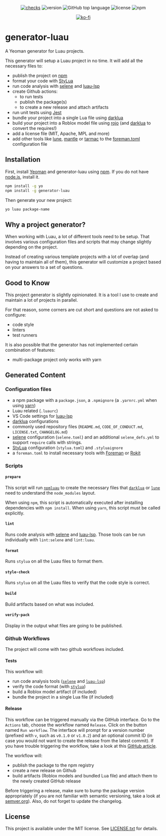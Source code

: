 <div align="center">

[![checks](https://github.com/seaofvoices/generator-luau/actions/workflows/test.yml/badge.svg)](https://github.com/seaofvoices/generator-luau/actions/workflows/test.yml)
![version](https://img.shields.io/github/package-json/v/seaofvoices/generator-luau)
![GitHub top language](https://img.shields.io/github/languages/top/seaofvoices/generator-luau)
![license](https://img.shields.io/npm/l/generator-luau)
![npm](https://img.shields.io/npm/dt/generator-luau)

[![ko-fi](https://ko-fi.com/img/githubbutton_sm.svg)](https://ko-fi.com/seaofvoices)

</div>

# generator-luau

A Yeoman generator for Luau projects.

This generator will setup a Luau project in no time. It will add all the necessary files to:

- publish the project on [npm](https://www.npmjs.com/)
- format your code with [StyLua](https://github.com/JohnnyMorganz/StyLua)
- run code analysis with [selene](https://github.com/Kampfkarren/selene) and [luau-lsp](https://github.com/JohnnyMorganz/luau-lsp)
- create Github actions:
    - to run tests
    - publish the package(s)
    - to create a new release and attach artifacts
- run unit tests using [Jest](https://github.com/jsdotlua/jest-lua)
- bundle your project into a single Lua file using [darklua](https://github.com/seaofvoices/darklua)
- build your project into a Roblox model file using [rojo](https://github.com/rojo-rbx/rojo) (and [darklua](https://github.com/seaofvoices/darklua) to convert the requires!)
- add a license file (MIT, Apache, MPL and more)
- add other tools like [lune](https://github.com/lune-org/lune), [mantle](https://github.com/blake-mealey/mantle) or [tarmac](https://github.com/rojo-rbx/tarmac) to the [foreman.toml](https://github.com/Roblox/foreman) configuration file

## Installation

First, install [Yeoman](http://yeoman.io) and generator-luau using [npm](https://www.npmjs.com/). If you do not have [node.js](https://nodejs.org/), install it.

```bash
npm install -g yo
npm install -g generator-luau
```

Then generate your new project:

```bash
yo luau package-name
```

## Why a project generator?

When working with Luau, a lot of different tools need to be setup. That involves various configuration files and scripts that may change slightly depending on the project.

Instead of creating various template projects with a lot of overlap (and having to maintain all of them), this generator will customize a project based on your answers to a set of questions.

## Good to Know

This project generator is slightly opinionated. It is a tool I use to create and maintain a lot of projects in parallel.

For that reason, some corners are cut short and questions are not asked to configure:

- code style
- linters
- test runners

It is also possible that the generator has not implemented certain combination of features:

- multi-package project only works with yarn

## Generated Content

### Configuration files

- a npm package with a `package.json`, a `.npmignore` (a `.yarnrc.yml` when using [yarn](https://yarnpkg.com/))
- Luau related (`.luaurc`)
- VS Code settings for [luau-lsp](https://github.com/JohnnyMorganz/luau-lsp)
- [darklua](https://github.com/seaofvoices/darklua) configurations
- commonly used repository files (`README.md`, `CODE_OF_CONDUCT.md`, `LICENSE.txt`, `CHANGELOG.md`)
- [selene](https://github.com/Kampfkarren/selene) configuration (`selene.toml`) and an additional `selene_defs.yml` to support `require` calls with strings.
- [StyLua](https://github.com/JohnnyMorganz/StyLua) configuration (`stylua.toml`) and `.styluaignore`
- a `foreman.toml` to install necessary tools with [Foreman](https://github.com/Roblox/foreman) or [Rokit](https://github.com/rojo-rbx/rokit)

### Scripts

#### `prepare`

This script will run [`npmluau`](https://github.com/seaofvoices/npmluau) to create the necessary files that [`darklua`](https://github.com/seaofvoices/darklua) or [`lune`](https://github.com/lune-org/lune) need to understand the `node_modules` layout.

When using `npm`, this script is automatically executed after installing dependencies with `npm install`. When using `yarn`, this script must be called explicitly.

#### `lint`

Runs code analysis with [selene](https://github.com/Kampfkarren/selene) and [luau-lsp](https://github.com/JohnnyMorganz/luau-lsp). Those tools can be run individually with `lint:selene` and `lint:luau`.

#### `format`

Runs `stylua` on all the Luau files to format them.

#### `style-check`

Runs `stylua` on all the Luau files to verify that the code style is correct.

#### `build`

Build artifacts based on what was included.

#### `verify-pack`

Display in the output what files are going to be published.

### Github Workflows

The project will come with two github workflows included.

#### Tests

This workflow will:
- run code analysis tools ([`selene`](https://github.com/Kampfkarren/selene) and [`luau-lsp`](https://github.com/JohnnyMorganz/luau-lsp))
- verify the code format (with [`stylua`](https://github.com/JohnnyMorganz/StyLua))
- build a Roblox model artifact (if included)
- bundle the project in a single Lua file (if included)

#### Release

This workflow can be triggered manually via the GitHub interface. Go to the `Actions` tab, choose the workflow named `Release`. Click on the button named `Run workflow`. The interface will prompt for a version number (prefixed with `v`, such as `v0.1.0` or `v1.0.2`) and an optional commit ID (in case you would not want to create the release from the latest commit). If you have trouble triggering the workflow, take a look at this [GitHub article](https://docs.github.com/en/actions/using-workflows/manually-running-a-workflow).

The workflow will:
- publish the package to the npm registry
- create a new release on Github
- build artifacts (Roblox models and bundled Lua file) and attach them to the newly created GitHub release

Before triggering a release, make sure to bump the package version appropriately (if you are not familiar with semantic versioning, take a look at [semver.org](https://semver.org)). Also, do not forget to update the changelog.

## License

This project is available under the MIT license. See [LICENSE.txt](LICENSE.txt) for details.
